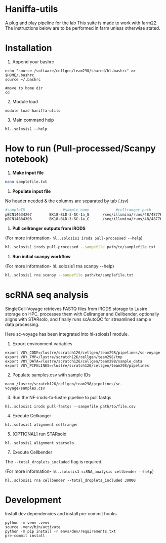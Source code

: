# Haniffa-utils

A plug and play pipeline for the lab
This suite is made to work with farm22. The instructions below are to be performed in farm unless otherwise stated.

# Installation

1. Append your bashrc

```
echo "source /software/cellgen/team298/shared/hl.bashrc" >> $HOME/.bashrc
source ~/.bashrc

#move to home dir
cd
```

2. Module load

```
module load haniffa-utils
```

3. Main command help

```
hl..solosis1 --help
```

# How to run (Pull-processed/Scanpy notebook)

1. **Make input file** 

```bash
nano samplefile.txt
```

1. **Populate input file** 

No header needed & the columns are separated by tab (.tsv)

```bash
#sampleID				  #sample_name	  	  	  #cellranger_path 
pBCN14634207	    BK18-BLD-3-SC-1a_G      /seq/illumina/runs/48/48776/cellranger/cellranger720_multi_74ed2e8890a887c021241bade6189443
pBCN14634303	    BK18-BLD-3-SC-1a_C      /seq/illumina/runs/48/48776/cellranger/cellranger720_multi_74ed2e8890a887c021241bade6189443
```

1. **Pull cellranger outputs from iRODS**

(For more information- `hl..solosis1 irods pull-processed --help`)

```bash
hl..solosis1 irods pull-processed --sampefile path/to/samplefile.txt
```

1. **Run initial scanpy workflow**

(For more information- hl..solosis1 rna scanpy --help)

```bash
hl..solosis1 rna scanpy --sampefile path/to/samplefile.txt
```

# scRNA seq analysis

SingleCell-Voyage retrieves FASTQ files from iRODS storage to Lustre storage on HPC, processes them with Cellranger and Cellbender, optionally aligns with STARsolo, and finally runs scAutoQC for streamlined sample data processing. 

Here sc-voyage has been integrated into hl-solosis1 module.

1. Export environment variables

```
export VOY_CODE=/lustre/scratch126/cellgen/team298/pipelines/sc-voyage 
export VOY_TMP=/lustre/scratch126/cellgen/team298/tmp 
export VOY_DATA=/lustre/scratch126/cellgen/team298/sample_data 
export VOY_PIPELINES=/lustre/scratch126/cellgen/team298/pipelines
```

2. Populate samples.csv with sample IDs
```
nano /lustre/scratch126/cellgen/team298/pipelines/sc-voyage/samples.csv
```

3. Run the NF-irods-to-lustre pipeline to pull fastqs

```
hl..solosis1 irods pull-fastqs --sampefile path/to/file.csv
```

4. Execute Cellranger
```
hl..solosis1 alignment cellranger
```

5. [OPTIONAL] run STARsolo
```
hl..solosis1 alignment starsolo
```

7. Execute Cellbender

The ```--total_droplets_included``` flag is required.

(For more information- ```hl..solosis1 scRNA_analysis cellbender --help```)
```
hl..solosis1 rna cellbender --total_droplets_included 30000
```

# Development

Install dev dependencies and install pre-commit hooks

```
python -m venv .venv
source .venv/bin/activate
python -m pip install -r envs/dev/requirements.txt
pre-commit install
```

